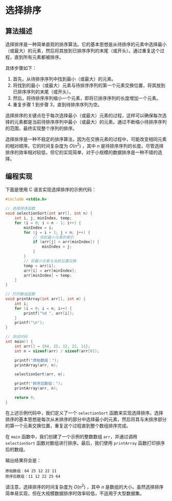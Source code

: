 # 选择排序

## 算法描述

选择排序是一种简单直观的排序算法。它的基本思想是从待排序的元素中选择最小（或最大）的元素，然后将其放到已排序序列的末尾（或开头）。通过重复这个过程，直到所有元素都被排序。

具体步骤如下：

1. 首先，从待排序序列中找到最小（或最大）的元素。
2. 将找到的最小（或最大）元素与待排序序列的第一个元素交换位置，将其放到已排序序列的末尾（或开头）。
3. 然后，将待排序序列缩小一个元素，即将已排序序列的长度增加一个元素。
4. 重复步骤 1 到步骤 3，直到待排序序列为空。

选择排序的关键点在于每次选择最小（或最大）元素的过程，这样可以确保每次选择的元素都是当前待排序序列中最小（或最大）的元素。通过不断缩小待排序序列的范围，最终实现整个序列的排序。

选择排序是一种不稳定的排序算法，因为在交换元素的过程中，可能改变相同元素的相对顺序。它的时间复杂度为 $O(n^2)$ ，其中 $n$ 是待排序序列的长度。尽管选择排序的效率相对较低，但它的实现简单，对于小规模的数据排序是一种不错的选择。

## 编程实现

下面是使用 C 语言实现选择排序的示例代码：

```c
#include <stdio.h>

// 选择排序函数
void selectionSort(int arr[], int n) {
    int i, j, minIndex, temp;
    for (i = 0; i < n - 1; i++) {
        minIndex = i;
        for (j = i + 1; j < n; j++) {
            // 找到最小元素的索引
            if (arr[j] < arr[minIndex]) {
                minIndex = j;
            }
        }
        // 将最小元素与当前位置交换
        temp = arr[i];
        arr[i] = arr[minIndex];
        arr[minIndex] = temp;
    }
}

// 打印数组函数
void printArray(int arr[], int n) {
    int i;
    for (i = 0; i < n; i++) {
        printf("%d ", arr[i]);
    }
    printf("\n");
}

// 测试代码
int main() {
    int arr[] = {64, 25, 12, 22, 11};
    int n = sizeof(arr) / sizeof(arr[0]);

    printf("原始数组：");
    printArray(arr, n);

    selectionSort(arr, n);

    printf("排序后数组：");
    printArray(arr, n);

    return 0;
}
```

在上述示例代码中，我们定义了一个 `selectionSort` 函数来实现选择排序。选择排序的基本思想是每次从未排序的部分中选择最小的元素，然后将其与未排序部分的第一个元素交换位置，重复这个过程直到整个数组排序完成。

在 `main` 函数中，我们创建了一个示例的整数数组 `arr`，并通过调用 `selectionSort` 函数对数组进行排序。最后，我们使用 `printArray` 函数打印排序后的数组。

输出结果将会是：

```
原始数组：64 25 12 22 11
排序后数组：11 12 22 25 64
```

请注意，选择排序的时间复杂度为 $O(n^2)$ ，其中 $n$ 是数组的大小。虽然选择排序简单易实现，但在大规模数据排序时效率较低，不适用于大型数据集。
